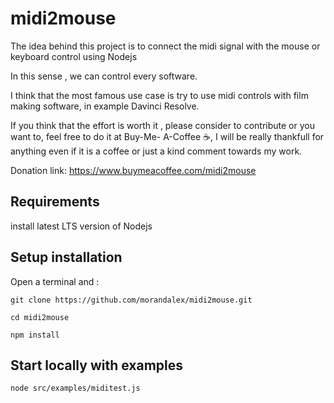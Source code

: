 # midi2mouse

The idea behind this project is to connect  the midi signal  with the mouse or keyboard control using Nodejs

In this sense , we can control every software.

I think that the most famous use case is try to use midi controls with film making software, in example Davinci Resolve.

If you think that the effort is worth it , please consider to contribute or you want to, feel free to do it at Buy-Me- A-Coffee ☕, I will be really thankfull for anything even if it is a coffee or just a kind comment towards my work.

Donation link:
https://www.buymeacoffee.com/midi2mouse

## Requirements

install latest LTS version of Nodejs

## Setup installation

Open a terminal and :

    git clone https://github.com/morandalex/midi2mouse.git

    cd midi2mouse

    npm install

## Start locally with examples

    node src/examples/miditest.js
